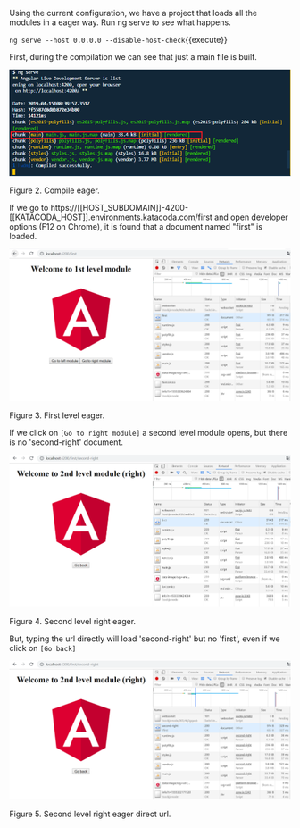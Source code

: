Using the current configuration, we have a project that loads all the modules in a eager way. Run ng serve to see what happens.

`ng serve --host 0.0.0.0 --disable-host-check`{{execute}}

First, during the compilation we can see that just a main file is built.

![Katacoda Logo](./assets/compile-eager.png)

Figure 2. Compile eager.

If we go to https://[[HOST_SUBDOMAIN]]-4200-[[KATACODA_HOST]].environments.katacoda.com/first and open developer options (F12 on Chrome), it is found that a document named "first" is loaded.

![Katacoda Logo](./assets/first-lvl-eager.png)

Figure 3. First level eager.

If we click on `[Go to right module]` a second level module opens, but there is no 'second-right' document.

![Katacoda Logo](./assets/second-lvl-right-eager.png)

Figure 4. Second level right eager.

But, typing the url directly will load 'second-right' but no 'first', even if we click on `[Go back]`

![Katacoda Logo](./assets/second-lvl-right-eager-d.png)

Figure 5. Second level right eager direct url.
